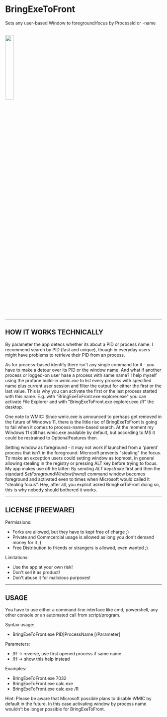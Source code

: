 # BringExeToFront
Sets any user-based Window to foreground/focus by ProcessId or -name  
<br/>

[<img src="https://user-images.githubusercontent.com/76787321/192548754-3b8660cb-10ed-45f9-970b-5e274bff4b0f.png" width="23%"></img>](https://github.com/Dragodraki/BringExeToFront/raw/main/Release/BringExeToFront.exe)
<br/>

-------------------------------
HOW IT WORKS TECHNICALLY
-------------------------------
By parameter the app detecs whether its about a PID or process name. I recommend search by PID (fast and unique), though in everyday users might have problems to retrieve their PID from an process.

As for process-based identify there isn't any single command for it - you have to make a detour over its PID or the window name. And what if another process or logged-on user hase a process with same name? I help myself using the profane build-in *wmic.exe* to list every process with specified name plus current user session and filter the output for either the first or the last value. 
This is why you can activate the first or the last process started with this name. E.g. with "BringExeToFront.exe explorer.exe" you can activate File Explorer and with "BringExeToFront.exe explorer.exe /R" the desktop.

One note to WMIC:
Since wmic.exe is announced to perhaps get removed in the future of Windows 11, there is the little risc of BringExeToFront is going to fail when it comes to process-name-based search. At the moment my Windows 11 still has wmic.exe available by default, but according to MS it could be restrained to OptionalFeatures then.

Setting window as foreground - it may not work if launched from a 'parent' process that isn't in the foreground: Microsoft prevents "stealing" the focus. To make an exception users could setting window as topmost, in general allowing stealing in the registry or pressing ALT key before trying to focus.
My app makes use oft he latter: By sending *ALT keystroke* first and then the standard *SetForegroundWindow(hwnd)* command window becomes foreground and activated even to times when Microsoft would called it "stealing focus".
Hey, after all, you explicit asked BringExeToFront doing so, this is why nobody should bothered it works.


-------------------------------
LICENSE (FREEWARE)
-------------------------------
Permissions:
+ Forks are allowed, but they have to kept free of charge ;)
+ Private and Commcercial usage is allowed as long you don't demand money for it ;)
+ Free Distribution to friends or strangers is allowed, even wanted ;)

Limitations:
- Use the app at your own risk!
- Don't sell it as product!
- Don't abuse it for malicious purposes!


-------------------------------
USAGE
-------------------------------
You have to use either a command-line interface like cmd, powershell, any other console or an automated call from script/program.

Syntax usage:  
- BringExeToFront.exe PID|ProcessName [/Parameter]

Parameters:  
- /R    -> reverse, use first opened process if same name
- /H    -> show this help instead

Examples:  
- BringExeToFront.exe 7032
- BringExeToFront.exe calc.exe
- BringExeToFront.exe calc.exe /R

Hint: Please be aware that Microsoft possible plans to disable WMIC by default in the future. In this case activating window by process name wouldn't be longer possible for BringExeToFront.
